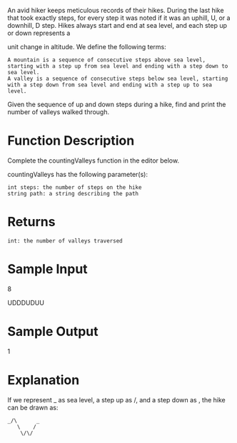 An avid hiker keeps meticulous records of their hikes. During the last hike that took exactly steps, for every step it was noted if it was an uphill, U, or a downhill, D step. Hikes always start and end at sea level, and each step up or down represents a

unit change in altitude. We define the following terms:

    A mountain is a sequence of consecutive steps above sea level, starting with a step up from sea level and ending with a step down to sea level.
    A valley is a sequence of consecutive steps below sea level, starting with a step down from sea level and ending with a step up to sea level.

Given the sequence of up and down steps during a hike, find and print the number of valleys walked through.

# Function Description

Complete the countingValleys function in the editor below.

countingValleys has the following parameter(s):

    int steps: the number of steps on the hike
    string path: a string describing the path

# Returns

    int: the number of valleys traversed

# Sample Input

8

UDDDUDUU

# Sample Output

1

# Explanation

If we represent \_ as sea level, a step up as /, and a step down as \, the hike can be drawn as:

    _/\      _
       \    /
        \/\/
